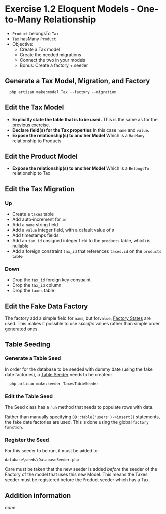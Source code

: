 # Exercise 1.2 Eloquent Models - One-to-Many Relationship

- `Product` belongsTo `Tax`
- `Tax` hasMany `Product`
- Objective:
  - Create a Tax model
  - Create the needed migrations
  - Connect the two in your models
  - Bonus: Create a factory + seeder

## Generate a Tax Model, Migration, and Factory

```
  php artisan make:model Tax --factory --migration
```

## Edit the Tax Model

- **Explicitly state the table that is to be used.**
  This is the same as for the previous exercise.
- **Declare field(s) for the Tax properties**
  In this case `name` and `value`.
- **Expose the relationship(s) to another Model**
  Which is a `HasMany` relationship to Products

## Edit the Product Model

- **Expose the relationship(s) to another Model**
  Which is a `BelongsTo` relationship to Tax

## Edit the Tax Migration

### Up

- Create a `taxes` table
- Add auto-increment for `id`
- Add a `name` string field
- Add a `value` integer field, with a default value of `0`
- Add timestamps fields
- Add an `tax_id` unsigned integer field to the `products` table, which is nullable
- Add a foreign constraint `tax_id` that references `taxes.id` on the `products` table

### Down

- Drop the `tax_id` foreign key constraint
- Drop the `tax_id` column
- Drop the `taxes` table

## Edit the Fake Data Factory

The factory add a simple field for `name`, but for`value`,
[Factory States](https://laravel.com/docs/5.7/database-testing#factory-states)
are used. This makes it possible to use _specific_ values rather than simple order
generated ones.


## Table Seeding

### Generate a Table Seed

In order for the database to be seeded with dummy date (using the fake date
factories), a [Table Seeder](https://laravel.com/docs/5.7/seeding) needs to be
created:

```
  php artisan make:seeder TaxesTableSeeder
```

### Edit the Table Seed

The Seed class has a `run` method that needs to populate rows with data.

Rather than manually specifying `DB::table('users')->insert()` statements, the
fake date factories are used. This is done using the global `factory` function.

### Register the Seed

For this seeder to be run, it must be added to:

`database\seeds\DatabaseSeeder.php`

Care must be taken that the new seeder is added _before_ the seeder of the
Factory of the model that uses this new Model. This means the Taxes seeder must
be registered before the Product seeder which has a Tax.

## Addition information

_none_